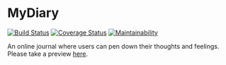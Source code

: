 # MyDiary
[![Build Status](https://travis-ci.com/damafeez/MyDiary.svg?branch=ft-implement-continuous-integration-159168886)](https://travis-ci.com/damafeez/MyDiary)
[![Coverage Status](https://coveralls.io/repos/github/damafeez/MyDiary/badge.svg?branch=api-server)](https://coveralls.io/github/damafeez/MyDiary?branch=api-server)
[![Maintainability](https://api.codeclimate.com/v1/badges/aa55a2992676ca1cd8fc/maintainability)](https://codeclimate.com/github/damafeez/MyDiary/maintainability)

An online journal where users can pen down their thoughts and feelings.
Please take a preview [here](https://damafeez.github.io/MyDiary/UI/).